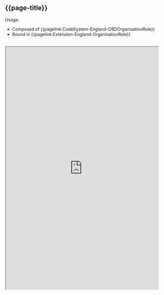 ## {{page-title}}

Usage:
- Composed of {{pagelink:CodeSystem-England-ORDOrganisationRole}}
- Bound in {{pagelink:Extension-England-OrganisationRole}}

<br>

<iframe src="https://simplifier.net/guide/nhs-england-implementation-guide-stu1/Home/Terminology/All-ValueSets/ValueSet-England-OrganisationRole?version=1.1.0"  height="800px" width="100%"></iframe>